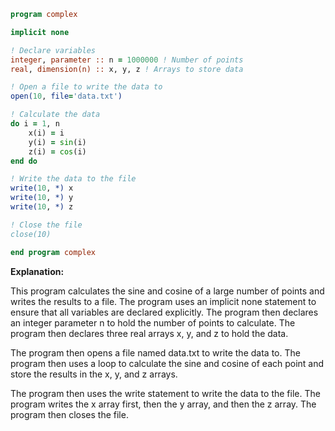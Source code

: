 ```fortran
program complex

implicit none

! Declare variables
integer, parameter :: n = 1000000 ! Number of points
real, dimension(n) :: x, y, z ! Arrays to store data

! Open a file to write the data to
open(10, file='data.txt')

! Calculate the data
do i = 1, n
    x(i) = i
    y(i) = sin(i)
    z(i) = cos(i)
end do

! Write the data to the file
write(10, *) x
write(10, *) y
write(10, *) z

! Close the file
close(10)

end program complex
```

**Explanation:**

This program calculates the sine and cosine of a large number of points and writes the results to a file. The program uses an implicit none statement to ensure that all variables are declared explicitly. The program then declares an integer parameter n to hold the number of points to calculate. The program then declares three real arrays x, y, and z to hold the data.

The program then opens a file named data.txt to write the data to. The program then uses a loop to calculate the sine and cosine of each point and store the results in the x, y, and z arrays.

The program then uses the write statement to write the data to the file. The program writes the x array first, then the y array, and then the z array. The program then closes the file.